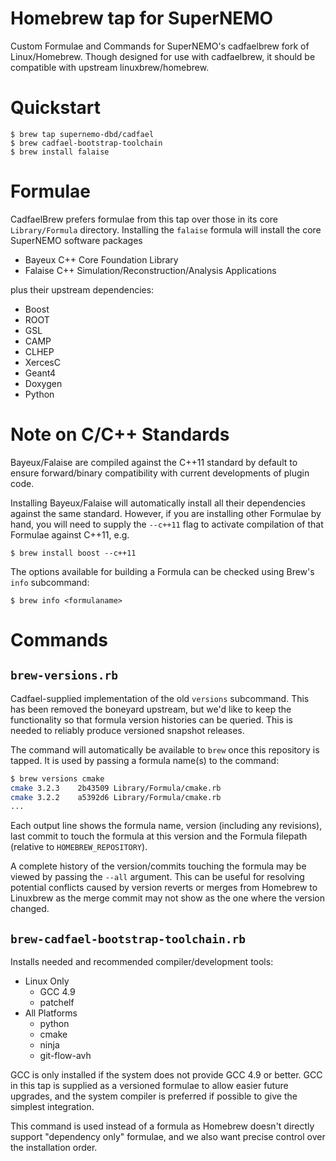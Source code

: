 # Homebrew tap for SuperNEMO
Custom Formulae and Commands for SuperNEMO's cadfaelbrew fork of
Linux/Homebrew. Though designed for use with cadfaelbrew, it should
be compatible with upstream linuxbrew/homebrew.

# Quickstart
```
$ brew tap supernemo-dbd/cadfael
$ brew cadfael-bootstrap-toolchain
$ brew install falaise
```

# Formulae
CadfaelBrew prefers formulae from this tap over those in its core `Library/Formula` directory. 
Installing the ``falaise`` formula will install the core SuperNEMO software packages

- Bayeux C++ Core Foundation Library
- Falaise C++ Simulation/Reconstruction/Analysis Applications

plus their upstream dependencies:

- Boost
- ROOT
- GSL
- CAMP
- CLHEP
- XercesC
- Geant4
- Doxygen
- Python

# Note on C/C++ Standards
Bayeux/Falaise are compiled against the C++11 standard by default to ensure
forward/binary compatibility with current developments of plugin code.

Installing Bayeux/Falaise will automatically install all their dependencies
against the same standard. However, if you are installing other Formulae by
hand, you will need to supply the `--c++11` flag to activate compilation of
that Formulae against C++11, e.g.

```
$ brew install boost --c++11
```

The options available for building a Formula can be checked using Brew's `info`
subcommand:

```
$ brew info <formulaname>
```

# Commands
## `brew-versions.rb`
Cadfael-supplied implementation of the old `versions` subcommand. This
has been removed the boneyard upstream, but we'd like to keep the
functionality so that formula version histories can be queried. This
is needed to reliably produce versioned snapshot releases.

The command will automatically be available to `brew` once this repository
is tapped. It is used by passing a formula name(s) to the command:

```sh
$ brew versions cmake
cmake 3.2.3    2b43509 Library/Formula/cmake.rb
cmake 3.2.2    a5392d6 Library/Formula/cmake.rb
...
```

Each output line shows the formula name, version (including any revisions),
last commit to touch the formula at this version and the Formula filepath
(relative to `HOMEBREW_REPOSITORY`).

A complete history of the version/commits touching the formula may be
viewed by passing the `--all` argument. This can be useful for resolving
potential conflicts caused by version reverts or merges from Homebrew to
Linuxbrew as the merge commit may not show as the one where the version changed.

## ``brew-cadfael-bootstrap-toolchain.rb``
Installs needed and recommended compiler/development tools:

- Linux Only
  - GCC 4.9
  - patchelf
- All Platforms
  - python
  - cmake
  - ninja
  - git-flow-avh

GCC is only installed if the system does not provide GCC 4.9 or better. GCC in 
this tap is supplied as a versioned formulae to allow easier future upgrades, 
and the system compiler is preferred if possible to give the 
simplest integration.

This command is used instead of a formula as Homebrew doesn't directly support
"dependency only" formulae, and we also want precise control over the 
installation order.
